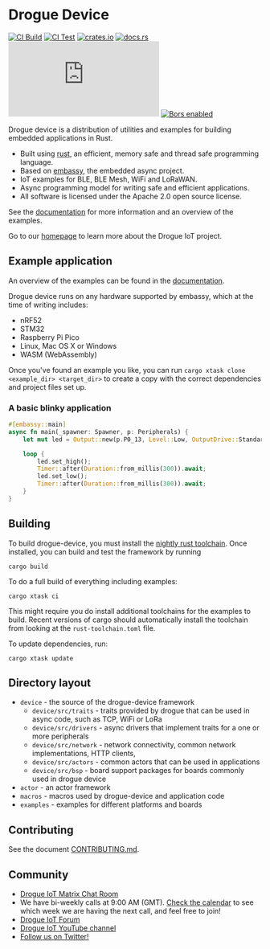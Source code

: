 # Drogue Device

[![CI Build](https://github.com/drogue-iot/drogue-device/actions/workflows/build.yaml/badge.svg)](https://github.com/drogue-iot/drogue-device/actions/workflows/build.yaml)
[![CI Test](https://github.com/drogue-iot/drogue-device/actions/workflows/test.yaml/badge.svg)](https://github.com/drogue-iot/drogue-device/actions/workflows/test.yaml)
[![crates.io](https://img.shields.io/crates/v/drogue-device.svg)](https://crates.io/crates/drogue-device)
[![docs.rs](https://docs.rs/drogue-device/badge.svg)](https://docs.rs/drogue-device)
[![Matrix](https://img.shields.io/matrix/drogue-iot:matrix.org)](https://matrix.to/#/#drogue-iot:matrix.org)
[![Bors enabled](https://bors.tech/images/badge_small.svg)](https://app.bors.tech/repositories/40676)

Drogue device is a distribution of utilities and examples for building embedded applications in Rust.

* Built using [rust](https://www.rust-lang.org), an efficient, memory safe and thread safe programming language.
* Based on [embassy](https://github.com/embassy-rs/embassy), the embedded async project. 
* IoT examples for BLE, BLE Mesh, WiFi and LoRaWAN.
* Async programming model for writing safe and efficient applications.
* All software is licensed under the Apache 2.0 open source license.

See the [documentation](https://book.drogue.io/drogue-device/dev/index.html) for more information and an overview of the examples.

Go to our [homepage](https://www.drogue.io) to learn more about the Drogue IoT project.

## Example application

An overview of the examples can be found in the [documentation](https://book.drogue.io/drogue-device/dev/examples.html).

Drogue device runs on any hardware supported by embassy, which at the time of writing includes:

* nRF52 
* STM32
* Raspberry Pi Pico
* Linux, Mac OS X or Windows
* WASM (WebAssembly)

Once you've found an example you like, you can run `cargo xtask clone <example_dir> <target_dir>` to create a copy with the correct dependencies and project files set up.

### A basic blinky application

~~~rust
#[embassy::main]
async fn main(_spawner: Spawner, p: Peripherals) {
    let mut led = Output::new(p.P0_13, Level::Low, OutputDrive::Standard);

    loop {
        led.set_high();
        Timer::after(Duration::from_millis(300)).await;
        led.set_low();
        Timer::after(Duration::from_millis(300)).await;
    }
}
~~~

## Building

To build drogue-device, you must install the [nightly rust toolchain](https://rustup.rs/). Once
installed, you can build and test the framework by running

~~~shell
cargo build
~~~

To do a full build of everything including examples:

~~~shell
cargo xtask ci
~~~

This might require you do install additional toolchains for the examples to build. Recent versions
of cargo should automatically install the toolchain from looking at the `rust-toolchain.toml` file.

To update dependencies, run:

~~~shell
cargo xtask update
~~~

## Directory layout

* `device` - the source of the drogue-device framework
  * `device/src/traits` - traits provided by drogue that can be used in async code, such as TCP, WiFi or LoRa
  * `device/src/drivers` - async drivers that implement traits for a one or more peripherals
  * `device/src/network` - network connectivity, common network implementations, HTTP clients,
  * `device/src/actors` - common actors that can be used in applications
  * `device/src/bsp` - board support packages for boards commonly used in drogue device 
* `actor` - an actor framework
* `macros` - macros used by drogue-device and application code
* `examples` - examples for different platforms and boards


## Contributing

See the document [CONTRIBUTING.md](CONTRIBUTING.md).

## Community

* [Drogue IoT Matrix Chat Room](https://matrix.to/#/#drogue-iot:matrix.org)
* We have bi-weekly calls at 9:00 AM (GMT). [Check the calendar](https://calendar.google.com/calendar/u/0/embed?src=ofuctjec399jr6kara7n0uidqg@group.calendar.google.com&pli=1) to see which week we are having the next call, and feel free to join!
* [Drogue IoT Forum](https://discourse.drogue.io/)
* [Drogue IoT YouTube channel](https://www.youtube.com/channel/UC7GZUy2hKidvY6V_3QZfCcA)
* [Follow us on Twitter!](https://twitter.com/DrogueIoT)
